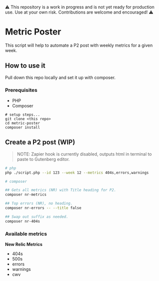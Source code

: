 ⚠️ This repository is a work in progress and is not yet ready for production use. Use at your own risk. Contributions are welcome and encouraged! ⚠️

# Metric Poster
This script will help to automate a P2 post with weekly metrics for a given week. 

## How to use it
Pull down this repo locally and set it up with composer.

### Prerequisites
- PHP 
- Composer

```shell
# setup steps...
git clone <this repo>
cd metric-poster
composer install
```

## Create a P2 post (WIP)

> NOTE: Zapier hook is currently disabled, outputs html in terminal to paste to Gutenberg editor.

```sh
# php
php ./script.php --id 123 --week 12 --metrics 404s,errors,warnings

# composer

## Gets all metrics (NR) with Title heading for P2.
composer nr-metrics

## Top errors (NR), no heading.
composer nr-errors -- --title false

## Swap out suffix as needed.
composer nr-404s
```

### Available metrics

**New Relic Metrics**
- 404s
- 500s
- errors
- warnings
- cwv